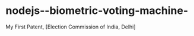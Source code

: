 # nodejs--biometric-voting-machine-
My First Patent, [Election Commission of India, Delhi]
 
 
  
 


